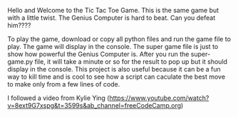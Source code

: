 Hello and Welcome to the Tic Tac Toe Game. This is the same game but with a little twist. The Genius Computer is hard to beat. Can you defeat him????

To play the game, download or copy all python files and run the game file to play. The game will display in the console.
The super game file is just to show how powerful the Genius Computer is. After you run the super-game.py file, it will take a minute or so for the result to pop up but it should display in the console. This project is also useful because it can be a fun way to kill time and is cool to see how a script can caculate the best move to make only from a few lines of code.

I followed a video from Kylie Ying (https://www.youtube.com/watch?v=8ext9G7xspg&t=3599s&ab_channel=freeCodeCamp.org)
